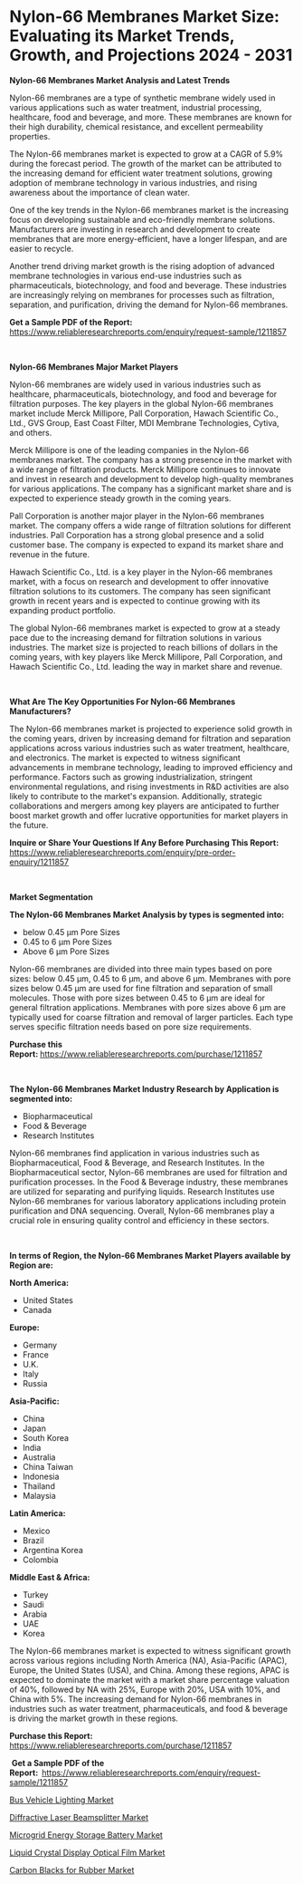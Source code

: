 <p><h1>Nylon-66 Membranes Market Size: Evaluating its Market Trends, Growth, and Projections 2024 - 2031</h1></p><p><strong>Nylon-66 Membranes Market Analysis and Latest Trends</strong></p>
<p><p>Nylon-66 membranes are a type of synthetic membrane widely used in various applications such as water treatment, industrial processing, healthcare, food and beverage, and more. These membranes are known for their high durability, chemical resistance, and excellent permeability properties.</p><p>The Nylon-66 membranes market is expected to grow at a CAGR of 5.9% during the forecast period. The growth of the market can be attributed to the increasing demand for efficient water treatment solutions, growing adoption of membrane technology in various industries, and rising awareness about the importance of clean water.</p><p>One of the key trends in the Nylon-66 membranes market is the increasing focus on developing sustainable and eco-friendly membrane solutions. Manufacturers are investing in research and development to create membranes that are more energy-efficient, have a longer lifespan, and are easier to recycle.</p><p>Another trend driving market growth is the rising adoption of advanced membrane technologies in various end-use industries such as pharmaceuticals, biotechnology, and food and beverage. These industries are increasingly relying on membranes for processes such as filtration, separation, and purification, driving the demand for Nylon-66 membranes.</p></p>
<p><strong>Get a Sample PDF of the Report:&nbsp;</strong> <a href="https://www.reliableresearchreports.com/enquiry/request-sample/1211857">https://www.reliableresearchreports.com/enquiry/request-sample/1211857</a></p>
<p>&nbsp;</p>
<p><strong>Nylon-66 Membranes Major Market Players</strong></p>
<p><p>Nylon-66 membranes are widely used in various industries such as healthcare, pharmaceuticals, biotechnology, and food and beverage for filtration purposes. The key players in the global Nylon-66 membranes market include Merck Millipore, Pall Corporation, Hawach Scientific Co., Ltd., GVS Group, East Coast Filter, MDI Membrane Technologies, Cytiva, and others.</p><p>Merck Millipore is one of the leading companies in the Nylon-66 membranes market. The company has a strong presence in the market with a wide range of filtration products. Merck Millipore continues to innovate and invest in research and development to develop high-quality membranes for various applications. The company has a significant market share and is expected to experience steady growth in the coming years.</p><p>Pall Corporation is another major player in the Nylon-66 membranes market. The company offers a wide range of filtration solutions for different industries. Pall Corporation has a strong global presence and a solid customer base. The company is expected to expand its market share and revenue in the future.</p><p>Hawach Scientific Co., Ltd. is a key player in the Nylon-66 membranes market, with a focus on research and development to offer innovative filtration solutions to its customers. The company has seen significant growth in recent years and is expected to continue growing with its expanding product portfolio.</p><p>The global Nylon-66 membranes market is expected to grow at a steady pace due to the increasing demand for filtration solutions in various industries. The market size is projected to reach billions of dollars in the coming years, with key players like Merck Millipore, Pall Corporation, and Hawach Scientific Co., Ltd. leading the way in market share and revenue.</p></p>
<p>&nbsp;</p>
<p><strong>What Are The Key Opportunities For Nylon-66 Membranes Manufacturers?</strong></p>
<p><p>The Nylon-66 membranes market is projected to experience solid growth in the coming years, driven by increasing demand for filtration and separation applications across various industries such as water treatment, healthcare, and electronics. The market is expected to witness significant advancements in membrane technology, leading to improved efficiency and performance. Factors such as growing industrialization, stringent environmental regulations, and rising investments in R&D activities are also likely to contribute to the market's expansion. Additionally, strategic collaborations and mergers among key players are anticipated to further boost market growth and offer lucrative opportunities for market players in the future.</p></p>
<p><strong>Inquire or Share Your Questions If Any Before Purchasing This Report:</strong> <a href="https://www.reliableresearchreports.com/enquiry/pre-order-enquiry/1211857">https://www.reliableresearchreports.com/enquiry/pre-order-enquiry/1211857</a></p>
<p>&nbsp;</p>
<p><strong>Market Segmentation</strong></p>
<p><strong>The Nylon-66 Membranes Market Analysis by types is segmented into:</strong></p>
<p><ul><li>below 0.45 µm Pore Sizes</li><li>0.45 to 6 µm Pore Sizes</li><li>Above 6 µm Pore Sizes</li></ul></p>
<p><p>Nylon-66 membranes are divided into three main types based on pore sizes: below 0.45 µm, 0.45 to 6 µm, and above 6 µm. Membranes with pore sizes below 0.45 µm are used for fine filtration and separation of small molecules. Those with pore sizes between 0.45 to 6 µm are ideal for general filtration applications. Membranes with pore sizes above 6 µm are typically used for coarse filtration and removal of larger particles. Each type serves specific filtration needs based on pore size requirements.</p></p>
<p><strong>Purchase this Report:&nbsp;</strong><a href="https://www.reliableresearchreports.com/purchase/1211857">https://www.reliableresearchreports.com/purchase/1211857</a></p>
<p>&nbsp;</p>
<p><strong>The Nylon-66 Membranes Market Industry Research by Application is segmented into:</strong></p>
<p><ul><li>Biopharmaceutical</li><li>Food & Beverage</li><li>Research Institutes</li></ul></p>
<p><p>Nylon-66 membranes find application in various industries such as Biopharmaceutical, Food & Beverage, and Research Institutes. In the Biopharmaceutical sector, Nylon-66 membranes are used for filtration and purification processes. In the Food & Beverage industry, these membranes are utilized for separating and purifying liquids. Research Institutes use Nylon-66 membranes for various laboratory applications including protein purification and DNA sequencing. Overall, Nylon-66 membranes play a crucial role in ensuring quality control and efficiency in these sectors.</p></p>
<p>&nbsp;</p>
<p><strong>In terms of Region, the Nylon-66 Membranes Market Players available by Region are:</strong></p>
<p>
    <p> <strong> North America: </strong>
        <ul>
            <li>United States</li>
            <li>Canada</li>
        </ul>
        </p> 
    <p> <strong> Europe: </strong>
        <ul>
            <li>Germany</li>
            <li>France</li>
            <li>U.K.</li>
            <li>Italy</li>
            <li>Russia</li>
        </ul>
        </p> 
    <p> <strong> Asia-Pacific: </strong>
        <ul>
            <li>China</li>
            <li>Japan</li>
            <li>South Korea</li>
            <li>India</li>
            <li>Australia</li>
            <li>China Taiwan</li>
            <li>Indonesia</li>
            <li>Thailand</li>
            <li>Malaysia</li>
        </ul>
        </p> 
    <p> <strong> Latin America: </strong>
        <ul>
            <li>Mexico</li>
            <li>Brazil</li>
            <li>Argentina Korea</li>
            <li>Colombia</li>
        </ul>
        </p> 
    <p> <strong> Middle East & Africa: </strong>
        <ul>
            <li>Turkey</li>
            <li>Saudi</li>
            <li>Arabia</li>
            <li>UAE</li>
            <li>Korea</li>
        </ul>
    </p>
    </p>
<p><p>The Nylon-66 membranes market is expected to witness significant growth across various regions including North America (NA), Asia-Pacific (APAC), Europe, the United States (USA), and China. Among these regions, APAC is expected to dominate the market with a market share percentage valuation of 40%, followed by NA with 25%, Europe with 20%, USA with 10%, and China with 5%. The increasing demand for Nylon-66 membranes in industries such as water treatment, pharmaceuticals, and food & beverage is driving the market growth in these regions.</p></p>
<p><strong>Purchase this Report: </strong><a href="https://www.reliableresearchreports.com/purchase/1211857">https://www.reliableresearchreports.com/purchase/1211857</a></p>
<p>&nbsp;<strong>Get a Sample PDF of the Report:&nbsp;&nbsp;</strong><a href="https://www.reliableresearchreports.com/enquiry/request-sample/1211857">https://www.reliableresearchreports.com/enquiry/request-sample/1211857</a></p>
<p><strong></strong></p>
<p><p><a href="https://medium.com/p/f0a24a5d3a45/edit">Bus Vehicle Lighting Market</a></p><p><a href="https://issuu.com/reportprime-2/docs/diffractive-laser-beamsplitter-market-size-2030.pp">Diffractive Laser Beamsplitter Market</a></p><p><a href="https://medium.com/@megancarr666/microgrid-energy-storage-battery-market-trends-forecast-and-competitive-analysis-to-2031-ba87995d0ec8">Microgrid Energy Storage Battery Market</a></p><p><a href="https://issuu.com/reportprime-2/docs/liquid-crystal-display-optical-film-market-size-20">Liquid Crystal Display Optical Film Market</a></p><p><a href="https://medium.com/@megancarr666/analyzing-carbon-blacks-for-rubber-market-global-industry-perspective-and-forecast-2024-to-2031-d3b532f86922">Carbon Blacks for Rubber Market</a></p></p>